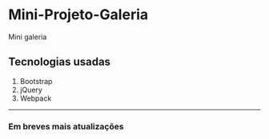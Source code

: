 # Mini-Projeto-Galeria
Mini galeria

## Tecnologias usadas
1. Bootstrap
2. jQuery
3. Webpack

-------

### Em breves mais atualizações
